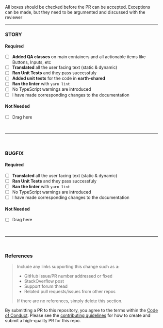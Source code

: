 All boxes should be checked before the PR can be accepted. Exceptions can be made, but they need to be argumented and discussed with the reviewer

<hr>

### STORY

#### Required

- [ ] **Added QA classes** on main containers and all actionable items like Buttons, Inputs, etc
- [ ] **Translated** all the user facing text (static & dynamic)
- [ ] **Ran Unit Tests** and they pass successfuly
- [ ] **Added unit tests** for the code in **earth-shared**
- [ ] **Ran the linter** with `yarn lint`
- [ ] No TypeScript warnings are introduced
- [ ] I have made corresponding changes to the documentation

#### Not Needed
- [ ] Drag here

<br>
<hr>
<br>


### BUGFIX

#### Required

- [ ] **Translated** all the user facing text (static & dynamic)
- [ ] **Ran Unit Tests** and they pass successfuly
- [ ] **Ran the linter** with `yarn lint`
- [ ] No TypeScript warnings are introduced
- [ ] I have made corresponding changes to the documentation

#### Not Needed
- [ ] Drag here

<br>
<hr>
<br>

### References

> Include any links supporting this change such as a:
>
> - GitHub Issue/PR number addressed or fixed
> - StackOverflow post
> - Support forum thread
> - Related pull requests/issues from other repos
>
> If there are no references, simply delete this section.

By submitting a PR to this repository, you agree to the terms within the [Code of Conduct](https://github.com/natgeosociety/marapp-frontend/blob/master/CODE-OF-CONDUCT.md). Please see the [contributing guidelines](https://github.com/natgeosociety/marapp-frontend/blob/master/CONTRIBUTING.md) for how to create and submit a high-quality PR for this repo.